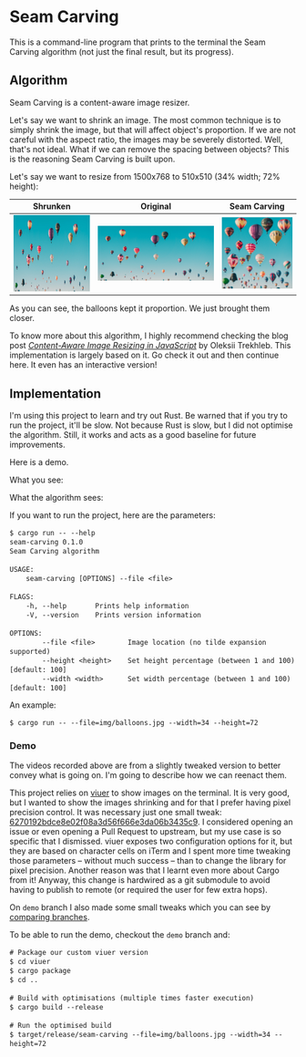 # Seam Carving

This is a command-line program that prints to the terminal the Seam Carving algorithm (not just the final result, but its progress).

## Algorithm

Seam Carving is a content-aware image resizer.

Let's say we want to shrink an image. The most common technique is to simply shrink the image, but that will affect object's proportion. If we are not careful with the aspect ratio, the images may be severely distorted. Well, that's not ideal. What if we can remove the spacing between objects? This is the reasoning Seam Carving is built upon.

Let's say we want to resize from 1500x768 to 510x510 (34% width; 72% height):

| Shrunken | Original | Seam Carving |
|:-------:|:--------:|:----------:|
![](img/balloons-shrunken.jpg) | ![](img/balloons.jpg) | ![](img/balloons-final.png) |

As you can see, the balloons kept it proportion. We just brought them closer.

To know more about this algorithm, I highly recommend checking the blog post [_Content-Aware Image Resizing in JavaScript_](https://trekhleb.dev/blog/2021/content-aware-image-resizing-in-javascript/) by Oleksii Trekhleb. This implementation is largely based on it. Go check it out and then continue here. It even has an interactive version!

## Implementation

I'm using this project to learn and try out Rust. Be warned that if you try to run the project, it'll be slow. Not because Rust is slow, but I did not optimise the algorithm. Still, it works and acts as a good baseline for future improvements.

Here is a demo.

What you see:



What the algorithm sees:



If you want to run the project, here are the parameters:
```shell
$ cargo run -- --help
seam-carving 0.1.0
Seam Carving algorithm

USAGE:
    seam-carving [OPTIONS] --file <file>

FLAGS:
    -h, --help       Prints help information
    -V, --version    Prints version information

OPTIONS:
        --file <file>        Image location (no tilde expansion supported)
        --height <height>    Set height percentage (between 1 and 100) [default: 100]
        --width <width>      Set width percentage (between 1 and 100) [default: 100]
```

An example:
```shell
$ cargo run -- --file=img/balloons.jpg --width=34 --height=72
```

### Demo

The videos recorded above are from a slightly tweaked version to better convey what is going on. I'm going to describe how we can reenact them.

This project relies on [viuer](https://github.com/atanunq/viuer) to show images on the terminal. It is very good, but I wanted to show the images shrinking and for that I prefer having pixel precision control. It was necessary just one small tweak: [6270192bdce8e02f08a3d56f666e3da06b3435c9](https://github.com/antonio-ramadas/viuer/commit/6270192bdce8e02f08a3d56f666e3da06b3435c9). I considered opening an issue or even opening a Pull Request to upstream, but my use case is so specific that I dismissed. viuer exposes two configuration options for it, but they are based on character cells on iTerm and I spent more time tweaking those parameters – without much success – than to change the library for pixel precision. Another reason was that I learnt even more about Cargo from it! Anyway, this change is hardwired as a git submodule to avoid having to publish to remote (or required the user for few extra hops).

On `demo` branch I also made some small tweaks which you can see by [comparing branches](https://github.com/antonio-ramadas/seam-carving/compare/demo).

To be able to run the demo, checkout the `demo` branch and:
```shell
# Package our custom viuer version
$ cd viuer
$ cargo package
$ cd ..

# Build with optimisations (multiple times faster execution)
$ cargo build --release

# Run the optimised build
$ target/release/seam-carving --file=img/balloons.jpg --width=34 --height=72
```
